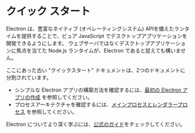 # クイック スタート

Electron は、豊富なネイティブ (オペレーティングシステム) APIを備えたランタイムを提供することで、ピュア JavaScript でデスクトップアプリケーションを開発できるようにします。 ウェブサーバではなくデスクトップアプリケーションに焦点を当てた Node.js ランタイムが、Electron であると捉えても構いません。

ここにあった古い "クイックスタート" ドキュメントは、2つのドキュメントに分割されています。

* シンプルな Electron アプリの構築方法を確認するには、[最初の Electron アプリの作成][first-app] を参照してください。
* プロセスアーキテクチャを確認するには、[メインプロセスとレンダラープロセス][processes] を参照してください。

Electron についてより深く学ぶには、[公式のガイド][readme]をチェックしてください。

[first-app]: ./first-app.md
[processes]: ./application-architecture.md#main-and-renderer-processes
[readme]: ../

